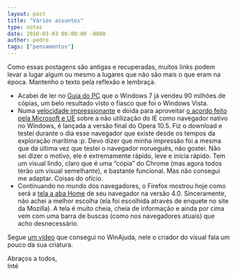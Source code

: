 ```yaml
---
layout: post
title: "Vários assuntos"
type: notas
date: 2010-03-03 08:00:00 -0000
author: pedro
tags: ["pensamentos"]
---
```

<div class="aviso">Como essas postagens são antigas e recuperadas, muitos links podem levar a lugar algum ou mesmo a lugares que não são mais o que eram na época. Mantenho o texto pela reflexão e lembraça.</div>

<ul>
<li>Acabei de ler no <a href="https://www.guiadopc.com.br/noticias/13588/windows-7-ja-vendeu-90-milhoes-de-copias-revela-microsoft.html">Guia do PC</a> que o Windows 7 já vendeu 90 milhões de cópias, um belo resultado visto o fiasco que foi o Windows Vista.</li>
<li>Numa <a href="http://www.winajuda.com/2010/03/01/opera-10-50-rc-quatro-vezes/">velocidade impressionante</a> e doida para aproveitar <a href="http://www.winajuda.com/2010/02/20/tela-de-selecao-navegadores-e-formato-do-office-2010/">o acordo feito pela Microsoft e UE</a> sobre a não utilização do IE como navegador nativo no Windows, é lançada a versão final do Opera 10.5. Fiz o download e testei durante o dia esse navegador que existe desde os tempos da exploração marítima :p. Devo dizer que minha impressão foi a mesma que da última vez que testei o navegador norueguês, não gostei. Não sei dizer o motivo, ele é extremamente rápido, leve e inicia rápido. Tem um visual lindo, claro que é uma “cópia” do Chrome (mas agora todos terão um visual semelhante), e bastante funcional. Mas não consegui me adaptar. Coisas do ofício.</li>
<li>Continuando no mundo dos navegadores, o Firefox mostrou hoje como será a <a href="http://www.winajuda.com/2010/03/02/firefox-4-aba-home-conceito">tela a aba Home</a> de seu navegador na versão 4.0. Sinceramente, não achei a melhor escolha (ela foi escolhida através de enquete no site da Mozilla). A tela é muito cheia, cheia de informação e ainda por cima vem com uma barra de buscas (como nos navegadores atuais) que acho desnecessário.</li></ul>

Segue <a href="https://youtu.be/plNNQJ6pm70">um vídeo</a> que consegui no WinAjuda, nele o criador do visual fala um pouco da sua criatura.

Abraços a todos,  
Inté